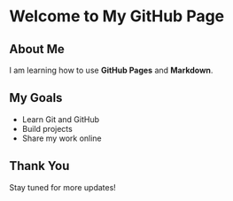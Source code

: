 # Welcome to My GitHub Page

## About Me
I am learning how to use **GitHub Pages** and **Markdown**.

## My Goals
- Learn Git and GitHub
- Build projects
- Share my work online

## Thank You
Stay tuned for more updates!
